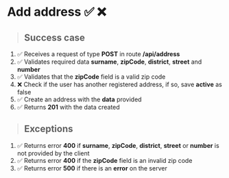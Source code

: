 # Add address ✅ ❌

> ## Success case

01. ✅ Receives a request of type **POST** in route **/api/address**
00. ✅ Validates required data **surname**, **zipCode**, **district**, **street** and **number**
00. ✅ Validates that the **zipCode** field is a valid zip code
00. ❌ Check if the user has another registered address, if so, save **active** as false
00. ✅ Create an address with the **data** provided
00. ✅ Returns **201** with the data created

> ## Exceptions

01. ✅ Returns error **400** if **surname**, **zipCode**, **district**, **street** or **number** is not provided by the client
00. ✅ Returns error **400** if the **zipCode** field is an invalid zip code
00. ✅ Returns error **500** if there is an **error** on the server
